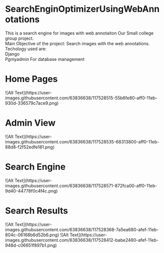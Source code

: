 # SearchEnginOptimizerUsingWebAnnotations
This is a search engine  for images with web annotaiton
Our Small college group project.
</br>
Main Objective of the project:
Search images with the web annotations.
</br>
Techology used are:</br>
Django</br>
Pgmyadmin For database management 



<h1>Home Pages</h1>
	![Alt Text](https://user-images.githubusercontent.com/63836638/117528515-55b6fe80-aff0-11eb-930d-336579c7ace9.png)
<h1> Admin View</h1>
![Alt Text](https://user-images.githubusercontent.com/63836638/117528535-68313800-aff0-11eb-88d8-f2f52edfe181.png)

<h1>Search Engine</h1>
	![Alt Text](https://user-images.githubusercontent.com/63836638/117528571-872fca00-aff0-11eb-9d40-44778f0c4f4c.png)
 <h1>  Search Results</h1>
	![Alt Text](https://user-images.githubusercontent.com/63836638/117528368-7a5ea680-afef-11eb-804c-06168b6d52b6.png)
	![Alt Text](https://user-images.githubusercontent.com/63836638/117528412-babe2480-afef-11eb-948d-c06651f897b1.png)

